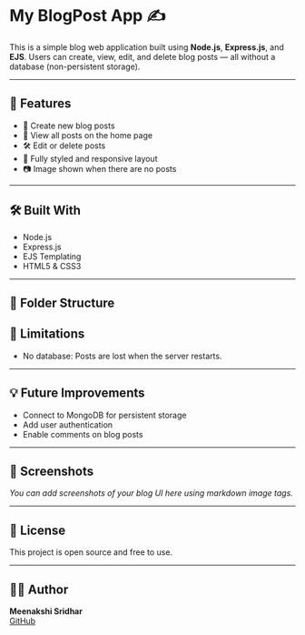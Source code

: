 # My BlogPost App ✍️

This is a simple blog web application built using **Node.js**, **Express.js**, and **EJS**. Users can create, view, edit, and delete blog posts — all without a database (non-persistent storage).

---

## 🚀 Features

- 📝 Create new blog posts
- 📄 View all posts on the home page
- 🛠️ Edit or delete posts
- 🎨 Fully styled and responsive layout
- 📷 Image shown when there are no posts

---

## 🛠️ Built With

- Node.js
- Express.js
- EJS Templating
- HTML5 & CSS3

---

## 📂 Folder Structure

## 🚧 Limitations

- No database: Posts are lost when the server restarts.

---

## 💡 Future Improvements

- Connect to MongoDB for persistent storage
- Add user authentication
- Enable comments on blog posts

---

## 📸 Screenshots

*You can add screenshots of your blog UI here using markdown image tags.*

---

## 📜 License

This project is open source and free to use.

---

## 🙋‍♀️ Author

**Meenakshi Sridhar**  
[GitHub](https://github.com/PSMeenakshi)